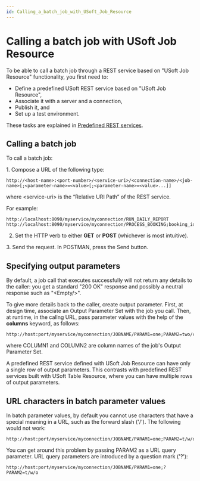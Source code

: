 ```yaml
---
id: Calling_a_batch_job_with_USoft_Job_Resource
---
```


# Calling a batch job with USoft Job Resource

To be able to call a batch job through a REST service based on "USoft Job Resource" functionality, you first need to:

- Define a predefined USoft REST service based on "USoft Job Resource",
- Associate it with a server and a connection,
- Publish it, and
- Set up a test environment.

These tasks are explained in [Predefined REST services](/Services/Predefined_REST_services/Predefined_REST_services.md).

## Calling a batch job

To call a batch job:

1. Compose a URL of the following type:

```
http://<host-name>:<port-number>/<service-uri>/<connection-name>/<job-name>[;<parameter-name>=<value>[;<parameter-name>=<value>...]]
```

where \<service-uri> is the “Relative URI Path” of the REST service.

For example:

```
http://localhost:8090/myservice/myconnection/RUN_DAILY_REPORT
http://localhost:8090/myservice/myconnection/PROCESS_BOOKING;booking_id=1158

```

2. Set the HTTP verb to either **GET** or **POST** (whichever is most intuitive).

3. Send the request. In POSTMAN, press the Send button.

## Specifying output parameters

By default, a job call that executes successfully will not return any details to the caller: you get a standard "200 OK" response and possibly a neutral response such as "\<Empty/>".

To give more details back to the caller, create output parameter. First, at design time, associate an Output Parameter Set with the job you call. Then, at runtime, in the callng URL, pass parameter values with the help of the **columns** keyword, as follows:

```
http://host:port/myservice/myconnection/JOBNAME/PARAM1=one;PARAM2=two/columns;COLUMN1;COLUMN2
```

where COLUMN1 and COLUMN2 are column names of the job's Output Parameter Set.

A predefined REST service defined with USoft Job Resource can have only a single row of output parameters. This contrasts with predefined REST services built with USoft Table Resource, where you can have multiple rows of output parameters.

## URL characters in batch parameter values

In batch parameter values, by default you cannot use characters that have a special meaning in a URL, such as the forward slash ('/'). The following would not work:

```
http://host:port/myservice/myconnection/JOBNAME/PARAM1=one;PARAM2=t/w/o
```

You can get around this problem by passing PARAM2 as a URL query parameter. URL query parameters are introduced by a question mark ('?'):

```
http://host:port/myservice/myconnection/JOBNAME/PARAM1=one;?PARAM2=t/w/o
```

 